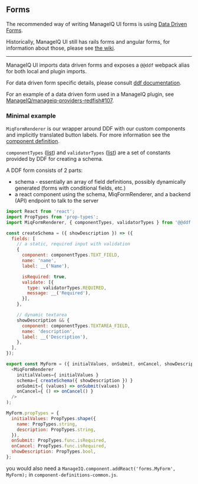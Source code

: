 ## Forms

The recommended way of writing ManageIQ UI forms is using [Data Driven Forms](https://data-driven-forms.org/).

Historically, ManageIQ UI still has rails forms and angular forms, for information about those, please see [the wiki](https://github.com/ManageIQ/manageiq-ui-classic/wiki/Forms-%28kinds%29).

---

ManageIQ UI imports data driven forms and exposes a `@@ddf` webpack alias for both local and plugin imports.

For data driven form specific details, please consult [ddf documentation](https://data-driven-forms.org/).

For an example of a data driven form used in a ManageIQ plugin, see [ManageIQ/manageiq-providers-redfish#107](https://github.com/ManageIQ/manageiq-providers-redfish/pull/107).



### Minimal example


`MiqFormRenderer` is our wrapper around DDF with our custom components and implicitly translated button labels.
For more information see the [component definition](https://github.com/ManageIQ/manageiq-ui-classic/blob/master/app/javascript/forms/data-driven-form.jsx).

`componentTypes` ([list](https://github.com/data-driven-forms/react-forms/blob/master/packages/react-form-renderer/src/component-types/component-types.js))
and `validatorTypes` ([list](https://github.com/data-driven-forms/react-forms/blob/master/packages/react-form-renderer/src/validator-types/validator-types.js))
are a set of constants provided by DDF for creating a schema.

A DDF form consists of 2 parts:

* schema - essentially an array of field definitions, possibly dynamically generated (forms with conditional fields, etc.)
* a react component using the schema, MiqFormRenderer, and a backend (API) endpoint to talk to the server


```js
import React from 'react';
import PropTypes from 'prop-types';
import MiqFormRenderer, { componentTypes, validatorTypes } from '@@ddf';

const createSchema = ({ showDescription }) => ({
  fields: [
    // a static, required input with validation
    {
      component: componentTypes.TEXT_FIELD,
      name: 'name',
      label: __('Name'),

      isRequired: true,
      validate: [{
        type: validatorTypes.REQUIRED,
        message: __('Required'),
      }],
    },

    // dynamic textarea
    showDescription && {
      component: componentTypes.TEXTAREA_FIELD,
      name: 'description',
      label: __('Description'),
    },
  ],
});

export const MyForm = ({ initialValues, onSubmit, onCancel, showDescription }) => (
  <MiqFormRenderer
    initialValues={ initialValues }
    schema={ createSchema({ showDescription }) }
    onSubmit={ (values) => onSubmit(values) }
    onCancel={ () => onCancel() }
  />
);

MyForm.propTypes = {
  initialValues: PropTypes.shape({
    name: PropTypes.string,
    description: PropTypes.string,
  }),
  onSubmit: PropTypes.func.isRequired,
  onCancel: PropTypes.func.isRequired,
  showDescription: PropTypes.bool,
};
```

you would also need a `ManageIQ.component.addReact('forms.MyForm', MyForm);` in `component-definitions-common.js`.
